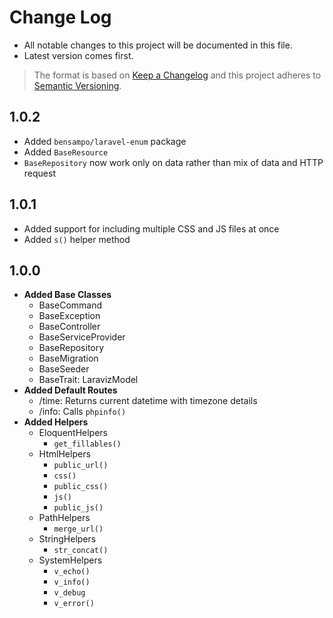 # Change Log

- All notable changes to this project will be documented in this file.
- Latest version comes first.

> The format is based on [Keep a Changelog](http://keepachangelog.com/) and this project adheres to [Semantic Versioning](http://semver.org/).

## 1.0.2
- Added `bensampo/laravel-enum` package
- Added `BaseResource`
- `BaseRepository` now work only on data rather than mix of data and HTTP request

## 1.0.1
- Added support for including multiple CSS and JS files at once
- Added `s()` helper method

## 1.0.0
- **Added Base Classes**
    - BaseCommand
    - BaseException
    - BaseController
    - BaseServiceProvider
    - BaseRepository
    - BaseMigration
    - BaseSeeder
    - BaseTrait: LaravizModel
- **Added Default Routes**
    - /time: Returns current datetime with timezone details
    - /info: Calls `phpinfo()`
- **Added Helpers**
    - EloquentHelpers
        - `get_fillables()`
    - HtmlHelpers
        - `public_url()`
        - `css()`
        - `public_css()`
        - `js()`
        - `public_js()`
    - PathHelpers
        - `merge_url()`
    - StringHelpers
        - `str_concat()`
    - SystemHelpers
        - `v_echo()`
        - `v_info()`
        - `v_debug`
        - `v_error()`